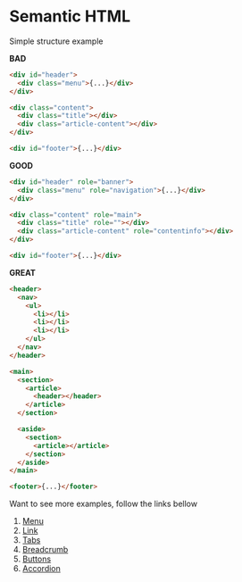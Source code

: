 # Semantic HTML

Simple structure example

<b>BAD</b>

```html
<div id="header">
  <div class="menu">{...}</div>
</div>

<div class="content">
  <div class="title"></div>
  <div class="article-content"></div>
</div>

<div id="footer">{...}</div>
```

<b>GOOD</b>

```html
<div id="header" role="banner">
  <div class="menu" role="navigation">{...}</div>
</div>

<div class="content" role="main">
  <div class="title" role=""></div>
  <div class="article-content" role="contentinfo"></div>
</div>

<div id="footer">{...}</div>
```

<b>GREAT</b>

```html
<header>
  <nav>
    <ul>
      <li></li>
      <li></li>
      <li></li>
    </ul>
  </nav>
</header>

<main>
  <section>
    <article>
      <header></header>
    </article>
  </section>

  <aside>
    <section>
      <article></article>
    </section>
  </aside>
</main>

<footer>{...}</footer>
```

Want to see more examples, follow the links bellow

1. [Menu](https://github.com/fmaranflorentino/web-accessibility/blob/master/semantic-html/menu.md)
2. [Link](https://github.com/fmaranflorentino/web-accessibility/blob/master/semantic-html/link.md)
3. [Tabs](https://github.com/fmaranflorentino/web-accessibility/blob/master/semantic-html/tabs.md)
4. [Breadcrumb](https://github.com/fmaranflorentino/web-accessibility/blob/master/semantic-html/breadcrumb.md)
5. [Buttons](https://github.com/fmaranflorentino/web-accessibility/blob/master/semantic-html/buttons.md)
6. [Accordion](https://github.com/fmaranflorentino/web-accessibility/blob/master/semantic-html/accordion.md)
